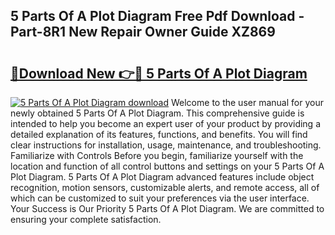 ## 5 Parts Of A Plot Diagram Free Pdf Download - Part-8R1 New Repair Owner Guide XZ869

# <h2><a href="http://dfqd0y.blite.top/?on=5+Parts+Of+A+Plot+Diagram">🔗Download New 👉🔴 5 Parts Of A Plot Diagram</a></h2>

[![5 Parts Of A Plot Diagram download](https://i.imgur.com/lujVjoI.png)](http://dfqd0y.blite.top/?on=5+Parts+Of+A+Plot+Diagram)
Welcome to the user manual for your newly obtained 5 Parts Of A Plot Diagram. This comprehensive guide is intended to help you become an expert user of your product by providing a detailed explanation of its features, functions, and benefits. You will find clear instructions for installation, usage, maintenance, and troubleshooting. Familiarize with Controls Before you begin, familiarize yourself with the location and function of all control buttons and settings on your 5 Parts Of A Plot Diagram. 5 Parts Of A Plot Diagram advanced features include object recognition, motion sensors, customizable alerts, and remote access, all of which can be customized to suit your preferences via the user interface. Your Success is Our Priority 5 Parts Of A Plot Diagram. We are committed to ensuring your complete satisfaction.
